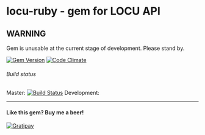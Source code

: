 # locu-ruby - gem for LOCU API

## WARNING
Gem is unusable at the current stage of development. Please stand by.

[![Gem Version](https://badge.fury.io/rb/locu.svg)](http://badge.fury.io/rb/locu) 
[![Code Climate](https://codeclimate.com/github/lukaszraczylo/locu-ruby/badges/gpa.svg)](https://codeclimate.com/github/lukaszraczylo/locu-ruby) 

###### Build status
Master: [![Build Status](https://api.shippable.com/projects/5568156dedd7f2c052003d28/badge?branchName=master)](https://app.shippable.com/projects/5568156dedd7f2c052003d28/builds/latest) 
Development: 
___

#### Like this gem? Buy me a beer!

[![Gratipay](https://img.shields.io/gratipay/lukaszraczylo.svg)](https://gratipay.com/lukaszraczylo/)